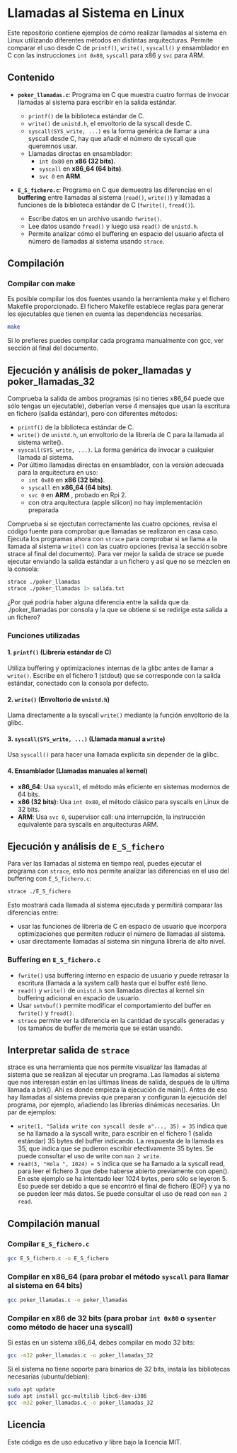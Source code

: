 # Llamadas al Sistema en Linux

Este repositorio contiene ejemplos de cómo realizar llamadas al sistema en Linux utilizando diferentes métodos en distintas arquitecturas. Permite comparar el uso desde C de `printf()`, `write()`, `syscall()` y ensamblador en C con las instrucciones `int 0x80`, `syscall` para x86 y `svc` para ARM.

## Contenido

- **`poker_llamadas.c`**: Programa en C que muestra cuatro formas de invocar llamadas al sistema para escribir en la salida estándar.

  - `printf()` de la biblioteca estándar de C.
  - `write()` de `unistd.h`, el envoltorio de la syscall desde C.
  - `syscall(SYS_write, ...)` es la forma genérica de llamar a una syscall desde C, hay que añadir el número de syscall que queremnos usar.
  - Llamadas directas en ensamblador:
    - `int 0x80` en **x86 (32 bits)**.
    - `syscall` en **x86_64 (64 bits)**.
    - `svc 0` en **ARM**.

- **`E_S_fichero.c`**: Programa en C que demuestra las diferencias en el **buffering** entre llamadas al sistema (`read()`, `write()`) y llamadas a funciones de la biblioteca estándar de C (`fwrite()`, `fread()`).

  - Escribe datos en un archivo usando `fwrite()`.
  - Lee datos usando `fread()` y luego usa `read()` de `unistd.h`.
  - Permite analizar cómo el buffering en espacio del usuario afecta el número de llamadas al sistema usando `strace`.

## Compilación

### **Compilar con make**
Es posible compilar los dos fuentes usando la herramienta make y el fichero Makefile proporcionado.
El fichero Makefile establece reglas para generar los ejecutables que tienen en cuenta las dependencias necesarias.

```sh
make
```
Si lo prefieres puedes compilar cada programa manualmente con gcc, ver sección al final del documento.

## Ejecución y análisis de poker_llamadas y poker_llamadas_32

Comprueba la salida de ambos programas (si no tienes x86_64 puede que sólo tengas un ejecutable), deberían verse 4 mensajes que usan la escritura en fichero (salida estándar), pero con diferentes métodos:
  - `printf()` de la biblioteca estándar de C.
  - `write()` de `unistd.h`, un envoltorio de la librería de C para la llamada al sistema write().
  - `syscall(SYS_write, ...)`. La forma genérica de invocar a cualquier llamada al sistema.
  - Por último llamadas directas en ensamblador, con la versión adecuada para la arquitectura en uso:
    - `int 0x80` en **x86 (32 bits)**.
    - `syscall` en **x86_64 (64 bits)**.
    - `svc 0` en **ARM** , probado en Rpi 2.
    - con otra arquitectura (apple silicon) no hay implementación preparada

Comprueba si se ejectutan correctamente las cuatro opciones, revisa el código fuente para comprobar que llamadas se realizaron en casa caso.
Ejecuta los programas ahora con `strace` para comprobar si se llama a la llamada al sistema `write()` con las cuatro opciones (revisa la sección sobre strace al final del documento). Para ver mejor la salida de strace se puede ejecutar enviando la salida estándar a un fichero y así que no se mezclen en la consola:
```sh
strace ./poker_llamadas
strace ./poker_llamadas 1> salida.txt
```
¿Por qué podría haber alguna diferencia entre la salida que da ./poker_llamadas por consola y la que se obtiene si se redirige esta salida a un fichero?

### Funciones utilizadas

#### **1. `printf()` (Librería estándar de C)**

Utiliza buffering y optimizaciones internas de la glibc antes de llamar a `write()`. Escribe en el fichero 1 (stdout) que se corresponde con la salida estándar, conectado con la consola por defecto.

#### **2. `write()` (Envoltorio de `unistd.h`)**

Llama directamente a la syscall `write()` mediante la función envoltorio de la glibc.

#### **3. `syscall(SYS_write, ...)` (Llamada manual a `write`)**

Usa `syscall()` para hacer una llamada explícita sin depender de la glibc.

#### **4. Ensamblador (Llamadas manuales al kernel)**

- **x86_64**: Usa `syscall`, el método más eficiente en sistemas modernos de 64 bits.
- **x86 (32 bits)**: Usa `int 0x80`, el método clásico para syscalls en Linux de 32 bits.
- **ARM**: Usa `svc 0`, supervisor call: una interrupción, la instrucción equivalente para syscalls en arquitecturas ARM.

## Ejecución y análisis de `E_S_fichero`

Para ver las llamadas al sistema en tiempo real, puedes ejecutar el programa con `strace`, esto nos permite analizar las diferencias en el uso del buffering con `E_S_fichero.c`:

```sh
strace ./E_S_fichero
```

Esto mostrará cada llamada al sistema ejecutada y permitirá comparar las diferencias entre:
- usar las funciones de librería de C en espacio de usuario que incorpora optimizaciones que permiten reducir el número de llamadas al sistema.
- usar directamente llamadas al sistema sin ninguna librería de alto nivel.

### Buffering en `E_S_fichero.c`

- `fwrite()` usa buffering interno en espacio de usuario y puede retrasar la escritura (llamada a la system call) hasta que el buffer esté lleno.
- `read()` y `write()` de `unistd.h` son llamadas directas al kernel sin buffering adicional en espacio de usuario.
- Usar `setvbuf()` permite modificar el comportamiento del buffer en `fwrite()` y `fread()`.
- `strace` permite ver la diferencia en la cantidad de syscalls generadas y los tamaños de buffer de memoria que se están usando.

## Interpretar salida de `strace`
strace es una herramienta que nos permite visualizar las llamadas al sistema que se realizan al ejecutar un programa. Las llamadas al sistema que nos interesan están en las últimas líneas de salida, después de la última llamada a brk(). Ahí es donde empieza la ejecución de main(). Antes de eso hay llamadas al sistema previas que preparan y configuran la ejecución del programa, por ejemplo, añadiendo las librerías dinámicas necesarias. Un par de ejemplos:

- `write(1, "Salida write con syscall desde a"..., 35) = 35` indica que se ha llamado a la syscall write, para escribir en el fichero 1 (salida estándar) 35 bytes del buffer indicando. La respuesta de la llamada es 35, que indica que se pudieron escribir efectivamente 35 bytes. Se puede consultar el uso de write con `man 2 write`.
- `read(3, "Hola ", 1024) = 5` indica que se ha llamado a la syscall read, para leer el fichero 3 que debe haberse abierto previamente con open(). En este ejemplo se ha intentado leer 1024 bytes, pero sólo se leyeron 5. Eso puede ser debido a que se encontró el final de fichero (EOF) y ya no se pueden leer más datos. Se puede consultar el uso de read con `man 2 read`.
  
## Compilación manual
### **Compilar `E_S_fichero.c`**

```sh
gcc E_S_fichero.c -o E_S_fichero
```

### **Compilar en x86_64** (para probar el método `syscall` para llamar al sistema en 64 bits)

```sh
gcc poker_llamadas.c -o poker_llamadas
```

### **Compilar en x86 de 32 bits** (para probar `int 0x80` o `sysenter` como método de hacer una syscall)
Si estás en un sistema x86_64, debes compilar en modo 32 bits:

```sh
gcc -m32 poker_llamadas.c -o poker_llamadas_32
```

Si el sistema no tiene soporte para binarios de 32 bits, instala las bibliotecas necesarias (ubuntu/debian):

```sh
sudo apt update
sudo apt install gcc-multilib libc6-dev-i386
gcc -m32 poker_llamadas.c -o poker_llamadas_32
```
## Licencia

Este código es de uso educativo y libre bajo la licencia MIT.

